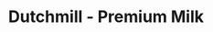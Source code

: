 ---
layout: post
title: Dutchmill - Premium Milk
tags : [ video, portfolio ]
director: P’chaw
production: Promophobia
agency: Ogilvy & Mather
facility: Yggdrazil Group
label : commercial
image: dutchmill.jpg
style : 
type : video
link : http://player.vimeo.com/video/144175869
---